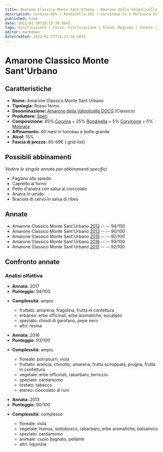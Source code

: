 ```yaml
---
title: Amarone Classico Monte Sant'Urbano – Amarone della Valpolicella Classico DOCG – Speri – Veneto (IT) – 65-69€ – 4★-5★
description: Corvina 65% + Rondinella 25% + Corvinone 5% + Molinara 5% | Fagiano allo spiedo – Capretto al forno – Petto d'anatra con salsa al cioccolato – Anatra in umido – Braciola di cervo in salsa di ribes
published: true
date: 2022-01-30T10:15:38.884Z
tags: Vinificazione | rosso, Vinificazione | blend, Regione | Veneto (IT), Vinificazione | fermo, Prezzi | 65-69€, Vitigni | Corvina, Vitigni | Rondinella, capretto al forno, Vitigni | Corvinone, Vitigni | Molinara, fagiano allo spiedo, Alimento | anatra, Aromatizzazione | con salsa al cioccolato, Cottura | in umido, Braciola di cervo in salsa di ribes
editor: markdown
dateCreated: 2022-01-27T15:21:34.303Z
---
```


# Amarone Classico Monte Sant'Urbano

## Caratteristiche
- **Nome:** <span class="nome">Amarone Classico Monte Sant Urbano</span>
- **Tipologia:** Rosso fermo
- **Denominazione:** <span class="denominazione">[Amarone della Valpolicella DOCG](/denominazioni/Italia/Veneto/DOCG/Amarone-della-Valpolicella) (Classico)</span>
- **Produttore:** <span class="cantina">[Speri](/produttori/Italia/Veneto/Speri)</span> 
- **Composizione:** 65% [Corvina](/vitigni/Italia/bacca-nera/corvina) + 25% [Rondinella](/vitigni/Italia/bacca-nera/rondinella) + 5% [Corvinone](/vitigni/Italia/bacca-nera/corvinone) + 5% [Molinara](/vitigni/Italia/bacca-nera/molinara)
- **Affinamento:** 40 mesi in tonneau e botte grande
- **Alcol:** 15%
- **Fascia di prezzo:** 65-69€
{.grid-list}




## Possibili abbinamenti
*Vedere le singole annate per abbinamenti specifici*

- Fagiano allo spiedo
- Capretto al forno
- Petto d'anatra con salsa al cioccolato
- Anatra in umido
- Braciola di cervo in salsa di ribes

## Annate
- Amarone Classico Monte Sant'Urbano [2012](/vini/Italia/Veneto/Speri/Amarone-Classico-Monte-Sant-Urbano/2012) -- <span class="star-5"></span> -- 94/100
- Amarone Classico Monte Sant'Urbano [2013](/vini/Italia/Veneto/Speri/Amarone-Classico-Monte-Sant-Urbano/2013) -- <span class="star-4"></span> -- 90/100
- Amarone Classico Monte Sant'Urbano [2015](/vini/Italia/Veneto/Speri/Amarone-Classico-Monte-Sant-Urbano/2015) -- <span class="star-5"></span> -- 92/100
- Amarone Classico Monte Sant'Urbano [2016](/vini/Italia/Veneto/Speri/Amarone-Classico-Monte-Sant-Urbano/2016) -- <span class="star-5"></span> -- 93/100
- Amarone Classico Monte Sant'Urbano [2017](/vini/Italia/Veneto/Speri/Amarone-Classico-Monte-Sant-Urbano/2017) -- <span class="star-5"></span> -- 92/100


## Confronto annate

### Analisi olfattiva

<div class="confronto-grid">
  <div class="annata">
    <ul>
      <li><b>Annata:</b> <span class="annocorrente">2017</span></li>
      <li><b>Punteggio:</b> <span class="punteggio">94/100</span></li>
    </ul>
    <div class="vini vini-2017"></div>
    <ul>
      <li><b>Complessità:</b> <span class="complessitaVino">ampio</span></li>
      <ul>
        <li><span class="fruttatoInput">fruttato:</span> amarena, fragolina, frutta in confettura</li>
        <li><span class="vegetaleInput">erbaceo:</span> erbe officinali, erbe aromatiche, eucalipto</li>
        <li><span class="speziatoInput">speziato:</span> chiodi di garofano, pepe nero</li>
        <li><span class="altriInput">altri:</span> resina</li>
      </ul>
    </ul>
  </div>
  <div class="annata">
    <ul>
      <li><b>Annata:</b> <span class="annocorrente">2016</span></li>
      <li><b>Punteggio:</b> <span class="punteggio">93/100</span></li>
    </ul>
    <div class="vini vini-2016"></div>
    <ul>
      <li><b>Complessità:</b> <span class="complessitaVino">ampio</span></li>
      <ul>
      <li><span class="florealeInput">floreale</span>: pot-pourri, viola</li>
      <li><span class="fruttatoInput">fruttato</span>: arancia, chinotto, amarena, frutta sciroppata, prugna, frutta in confettura</li>
      <li><span class="vegetaleInput">vegetale</span>: erbe officinali, rabarbaro, terriccio</li>
      <li><span class="speziatoInput">speziato</span>: cardamomo</li>
      <li><span class="tostatoInput">tostato</span>: tabacco</li>
      <li><span class="etereoInput">etereo</span>: cioccolato al rum</li>
      </ul>
    </ul>
  </div>
  <div class="annata">
    <ul>
      <li><b>Annata:</b> <span class="annocorrente">2013</span></li>
      <li><b>Punteggio:</b> <span class="punteggio">90/100</span></li>
    </ul>
    <div class="vini vini-2013"></div>
    <ul>
      <li><b>Complessità:</b> <span class="complessitaVino">complesso</span></li>
      <ul>
      <li><span class="florealeInput">floreale</span>: viola</li>
      <li><span class="vegetaleInput">vegetale</span>: humus, sottobosco, rabarbaro, erbe aromatiche, balsamico</li>
      <li><span class="speziatoInput">speziato</span>: cardamomo</li>
      <li><span class="animaleInput">animale</span>: cuoio bagnato, pellame</li>
      <li><span class="altriInput">altri</span>: liquirizia</li>
      </ul>
    </ul>
  </div>
</div>